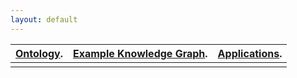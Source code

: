 ```yaml
---
layout: default
---
```


|[Ontology](./ontology.html).|[Example Knowledge Graph](./exampleKG.html).|[Applications](./applications.html).|
|:------------------|:------------------|:------------------|
| |  |   |


